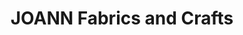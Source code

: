 ---
title: "JOANN Fabrics and Crafts"
url: /conejo-valley-plaza/joann-fabrics-and-crafts/
shop: craft
---